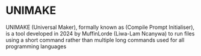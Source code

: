 # UNIMAKE

UNIMAKE (Universal Maker), formally known as (Compile Prompt Initialiser), is a tool developed in 2024 by MuffinLorde (Liwa-Lam Ncanywa) to run files using a short command rather than multiple long commands used for all programming languages
